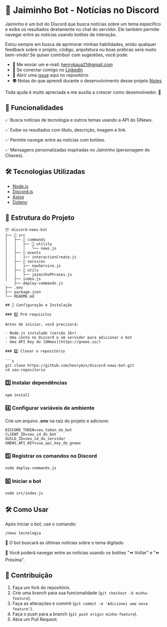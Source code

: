 # 🤖 Jaiminho Bot - Notícias no Discord

Jaiminho é um bot do Discord que busca notícias sobre um tema específico e exibe os resultados diretamente no chat do servidor. Ele também permite navegar entre as notícias usando botões de interação.

Estou sempre em busca de aprimorar minhas habilidades, então qualquer feedback sobre o projeto, código, arquitetura ou boas práticas será muito bem-vindo! Se quiser contribuir com sugestões, você pode:

- 📧 Me enviar um e-mail: henrykaua21@gmail.com
- 🔗 Se conectar comigo no [LinkedIn](https://www.linkedin.com/in/henry-kaua/)
- 🐛 Abrir uma [issue](https://github.com/henrymzs/api-todolist/issues) aqui no repositório
- 👽 Notas do que aprendi durante o desenvolvimento desse projeto [Notes](./NOTES.md)

Toda ajuda é muito apreciada e me auxilia a crescer como desenvolvedor. 🚀

## 🚀 Funcionalidades

✅ Busca notícias de tecnologia e outros temas usando a API do GNews.

✅ Exibe os resultados com título, descrição, imagem e link. 

✅ Permite navegar entre as notícias com botões. 

✅ Mensagens personalizadas inspiradas no Jaiminho (personagem do Chaves).

## 🛠️ Tecnologias Utilizadas

- [Node.js](https://nodejs.org/)
- [Discord.js](https://discord.js.org/)
- [Axios](https://axios-http.com/)
- [Dotenv](https://www.npmjs.com/package/dotenv)

## 📂 Estrutura do Projeto

```
📦 discord-news-bot
├── 📂 src
│   ├── 📂 commands
│   │   ├── 📂 utility
│   │   │   └── news.js  
│   ├── 📂 events
│   │   ├── interactionCreate.js 
│   ├── 📂 services
│   │   ├── newService.js  
│   ├── 📂 utils
│   │   ├── jaiminhoPhrases.js 
│   ├── index.js 
    ├── deploy-commands.js 
├── .env  
├── package.json  
└── README.md  

## 🔧 Configuração e Instalação

### 1️⃣ Pré-requisitos

Antes de iniciar, você precisará:

- Node.js instalado (versão 16+)
- Uma conta no Discord e um servidor para adicionar o bot
- Uma API Key do [GNews](https://gnews.io/)

### 2️⃣ Clonar o repositório

```s
git clone https://github.com/henrymzs/discord-news-bot.git
cd seu-repositorio
```

### 3️⃣ Instalar dependências

```sh
npm install
```

### 4️⃣ Configurar variáveis de ambiente

Crie um arquivo **.env** na raiz do projeto e adicione:

```env
DISCORD_TOKEN=seu_token_do_bot
CLIENT_ID=seu_id_do_bot
GUILD_ID=seu_id_do_servidor
GNEWS_API_KEY=sua_api_key_do_gnews
```

### 5️⃣ Registrar os comandos no Discord

```sh
node deploy-commands.js
```

### 6️⃣ Iniciar o bot

```sh
node src/index.js
```

## 🛠 Como Usar

Após iniciar o bot, use o comando:

```sh
/news tecnologia
```

🔹 O bot buscará as últimas notícias sobre o tema digitado. 

🔹 Você poderá navegar entre as notícias usando os botões "⏪ Voltar" e "⏩ Próxima".

## 🚀 Contribuição

1. Faça um fork do repositório.
2. Crie uma branch para sua funcionalidade (`git checkout -b minha-feature`).
3. Faça as alterações e commit (`git commit -m 'Adicionei uma nova feature'`).
4. Faça o push para a branch (`git push origin minha-feature`).
5. Abra um Pull Request.


